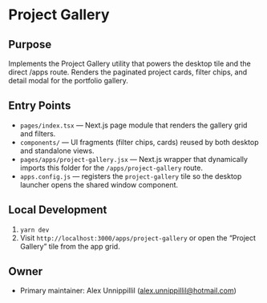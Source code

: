 # Project Gallery

## Purpose
Implements the Project Gallery utility that powers the desktop tile and the direct /apps route. Renders the paginated project cards, filter chips, and detail modal for the portfolio gallery.

## Entry Points
- `pages/index.tsx` — Next.js page module that renders the gallery grid and filters.
- `components/` — UI fragments (filter chips, cards) reused by both desktop and standalone views.
- `pages/apps/project-gallery.jsx` — Next.js wrapper that dynamically imports this folder for the `/apps/project-gallery` route.
- `apps.config.js` — registers the `project-gallery` tile so the desktop launcher opens the shared window component.

## Local Development
1. `yarn dev`
2. Visit `http://localhost:3000/apps/project-gallery` or open the “Project Gallery” tile from the app grid.

## Owner
- Primary maintainer: Alex Unnippillil (alex.unnippillil@hotmail.com)
